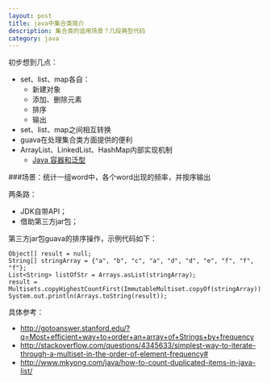 ```yaml
---
layout: post
title: java中集合类简介
description: 集合类的适用场景？几段典型代码
category: java
---
```


初步想到几点：

* set、list、map各自：
	* 新建对象
	* 添加、删除元素
	* 排序
	* 输出
* set、list、map之间相互转换
* guava在处理集合类方面提供的便利
* ArrayList、LinkedList、HashMap内部实现机制
	* [Java 容器和泛型][Java 容器和泛型]





###场景：统计一组word中，各个word出现的频率，并按序输出


两条路：

* JDK自带API；
* 借助第三方jar包；

第三方jar包guava的排序操作，示例代码如下：

	Object[] result = null;
	String[] stringArray = {"a", "b", "c", "a", "d", "d", "e", "f", "f", "f"};
	List<String> listOfStr = Arrays.asList(stringArray);
	result =  Multisets.copyHighestCountFirst(ImmutableMultiset.copyOf(stringArray)).elementSet().toArray();
	System.out.println(Arrays.toString(result));


具体参考：

* http://gotoanswer.stanford.edu/?q=Most+efficient+way+to+order+an+array+of+Strings+by+frequency
* http://stackoverflow.com/questions/4345633/simplest-way-to-iterate-through-a-multiset-in-the-order-of-element-frequency#
* http://www.mkyong.com/java/how-to-count-duplicated-items-in-java-list/

















[NingG]:    http://ningg.github.com  "NingG"

[Java 容器和泛型]:		http://www.bysocket.com/?cat=12










